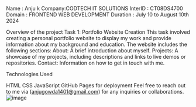 Name : Anju k Company:CODTECH IT SOLUTIONS InterID : CT08DS4700 Domain : FRONTEND WEB DEVELOPMENT Duration : July 10 to August 10th 2024

Overview of the project Task 1: 
Portfolio Website Creation This task involved creating a personal portfolio website to display my work and provide information about my background and education. The website includes the following sections: About: A brief introduction about myself. Projects: A showcase of my projects, including descriptions and links to live demos or repositories. Contact: Information on how to get in touch with me. 

Technologies Used

HTML
CSS
JavaScript
GitHub Pages for deployment
Feel free to reach out to me via (anjugowda1401@gmail.com) for any inquiries or collaborations. 
![image](https://github.com/user-attachments/assets/c37915bb-6c13-42a2-8d60-eb35ec2013d8)

